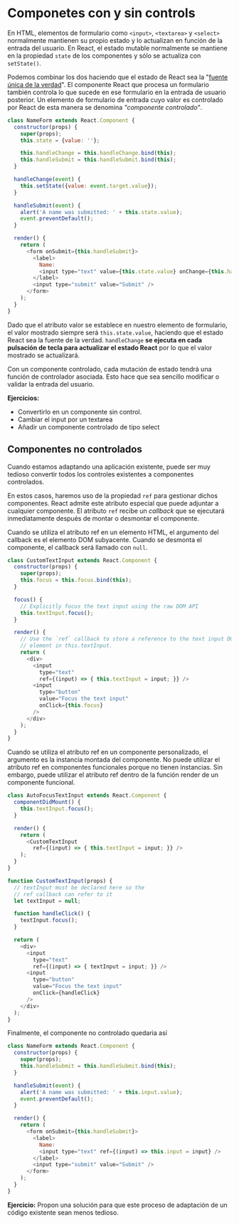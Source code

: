 # Componetes con y sin controls

En HTML, elementos de formulario como `<input>`, `<textarea>` y `<select>` normalmente mantienen su propio estado y lo actualizan en función de la entrada del usuario. En React, el estado mutable normalmente se mantiene en la propiedad `state` de los componentes y sólo se actualiza con `setState()`.

Podemos combinar los dos haciendo que el estado de React sea la "[fuente única de la verdad](https://en.wikipedia.org/wiki/Single_source_of_truth)". El componente React que procesa un formulario también controla lo que sucede en ese formulario en la entrada de usuario posterior. Un elemento de formulario de entrada cuyo valor es controlado por React de esta manera se denomina *"componente controlado"*.

```js
class NameForm extends React.Component {
  constructor(props) {
    super(props);
    this.state = {value: ''};

    this.handleChange = this.handleChange.bind(this);
    this.handleSubmit = this.handleSubmit.bind(this);
  }

  handleChange(event) {
    this.setState({value: event.target.value});
  }

  handleSubmit(event) {
    alert('A name was submitted: ' + this.state.value);
    event.preventDefault();
  }

  render() {
    return (
      <form onSubmit={this.handleSubmit}>
        <label>
          Name:
          <input type="text" value={this.state.value} onChange={this.handleChange} />
        </label>
        <input type="submit" value="Submit" />
      </form>
    );
  }
}
```

Dado que el atributo valor se establece en nuestro elemento de formulario, el valor mostrado siempre será `this.state.value`, haciendo que el estado React sea la fuente de la verdad. `handleChange` **se ejecuta en cada pulsación de tecla para actualizar el estado React** por lo que el valor mostrado se actualizará.

Con un componente controlado, cada mutación de estado tendrá una función de controlador asociada. Esto hace que sea sencillo modificar o validar la entrada del usuario.

**Ejercicios:** 

* Convertirlo en un componente sin control.
* Cambiar el input por un textarea
* Añadir un componente controlado de tipo select

## Componentes no controlados

Cuando estamos adaptando una aplicación existente, puede ser muy tedioso convertir todos los controles existentes a componentes controlados.

En estos casos, haremos uso de la propiedad `ref` para gestionar dichos componentes. React admite este atributo especial que puede adjuntar a cualquier componente. El atributo `ref` recibe un *callback* que se ejecutará inmediatamente después de montar o desmontar el componente. 

Cuando se utiliza el atributo ref en un elemento HTML, el argumento del callback es el elemento DOM subyacente. Cuando se desmonta el componente, el callback será llamado con `null`.

```js
class CustomTextInput extends React.Component {
  constructor(props) {
    super(props);
    this.focus = this.focus.bind(this);
  }

  focus() {
    // Explicitly focus the text input using the raw DOM API
    this.textInput.focus();
  }

  render() {
    // Use the `ref` callback to store a reference to the text input DOM
    // element in this.textInput.
    return (
      <div>
        <input
          type="text"
          ref={(input) => { this.textInput = input; }} />
        <input
          type="button"
          value="Focus the text input"
          onClick={this.focus}
        />
      </div>
    );
  }
}
```

Cuando se utiliza el atributo ref en un componente personalizado, el argumento es la instancia montada del componente. No puede utilizar el atributo ref en componentes funcionales porque no tienen instancias. Sin embargo, puede utilizar el atributo ref dentro de la función render de un componente funcional.

```js
class AutoFocusTextInput extends React.Component {
  componentDidMount() {
    this.textInput.focus();
  }

  render() {
    return (
      <CustomTextInput
        ref={(input) => { this.textInput = input; }} />
    );
  }
}
```

```js
function CustomTextInput(props) {
  // textInput must be declared here so the 
  // ref callback can refer to it
  let textInput = null;

  function handleClick() {
    textInput.focus();
  }

  return (
    <div>
      <input
        type="text"
        ref={(input) => { textInput = input; }} />
      <input
        type="button"
        value="Focus the text input"
        onClick={handleClick}
      />
    </div>
  );  
}
```

Finalmente, el componente no controlado quedaria así

```js
class NameForm extends React.Component {
  constructor(props) {
    super(props);
    this.handleSubmit = this.handleSubmit.bind(this);
  }

  handleSubmit(event) {
    alert('A name was submitted: ' + this.input.value);
    event.preventDefault();
  }

  render() {
    return (
      <form onSubmit={this.handleSubmit}>
        <label>
          Name:
          <input type="text" ref={(input) => this.input = input} />
        </label>
        <input type="submit" value="Submit" />
      </form>
    );
  }
}
```

**Ejercicio:** Propon una solución para que este proceso de adaptación de un código existente sean menos tedioso.